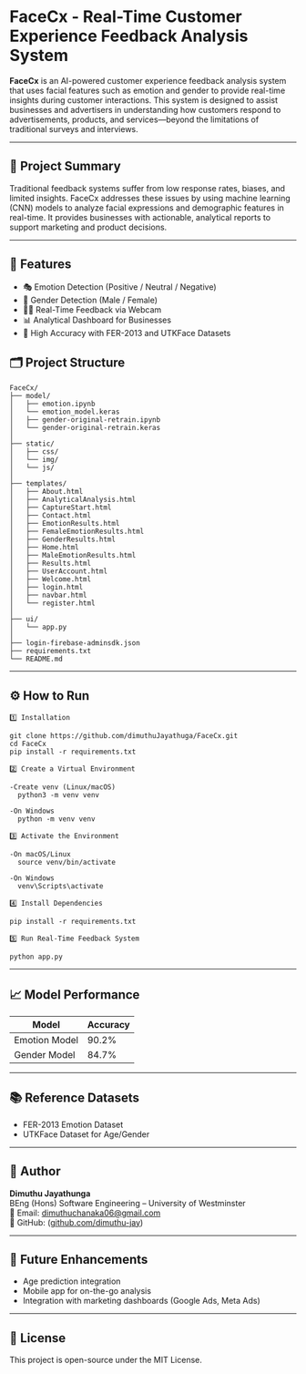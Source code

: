 
# FaceCx - Real-Time Customer Experience Feedback Analysis System

**FaceCx** is an AI-powered customer experience feedback analysis system that uses facial features such as emotion and gender to provide real-time insights during customer interactions. This system is designed to assist businesses and advertisers in understanding how customers respond to advertisements, products, and services—beyond the limitations of traditional surveys and interviews.

---

## 🚀 Project Summary

Traditional feedback systems suffer from low response rates, biases, and limited insights. FaceCx addresses these issues by using machine learning (CNN) models to analyze facial expressions and demographic features in real-time. It provides businesses with actionable, analytical reports to support marketing and product decisions.

---

## 🧠 Features

- 🎭 Emotion Detection (Positive / Neutral / Negative)
- 🚻 Gender Detection (Male / Female)
- 🧑‍💻 Real-Time Feedback via Webcam
- 📊 Analytical Dashboard for Businesses
- 🔎 High Accuracy with FER-2013 and UTKFace Datasets

## 🗂️ Project Structure

```text
FaceCx/
├── model/
│   ├── emotion.ipynb
│   └── emotion_model.keras
│   ├── gender-original-retrain.ipynb
│   └── gender-original-retrain.keras
│ 
├── static/
│   ├── css/
│   └── img/
│   └── js/
│   
├── templates/
│   ├── About.html
│   ├── AnalyticalAnalysis.html
│   ├── CaptureStart.html
│   ├── Contact.html
│   ├── EmotionResults.html
│   ├── FemaleEmotionResults.html
│   ├── GenderResults.html
│   ├── Home.html
│   ├── MaleEmotionResults.html
│   ├── Results.html
│   ├── UserAccount.html
│   ├── Welcome.html
│   ├── login.html
│   ├── navbar.html
│   └── register.html
│ 
├── ui/
│   └── app.py
│
├── login-firebase-adminsdk.json
├── requirements.txt
└── README.md
```   
---

## ⚙️ How to Run
```text
1️⃣ Installation

git clone https://github.com/dimuthuJayathuga/FaceCx.git
cd FaceCx
pip install -r requirements.txt

2️⃣ Create a Virtual Environment

-Create venv (Linux/macOS)
  python3 -m venv venv

-On Windows
  python -m venv venv

3️⃣ Activate the Environment

-On macOS/Linux
  source venv/bin/activate

-On Windows
  venv\Scripts\activate

4️⃣ Install Dependencies

pip install -r requirements.txt

5️⃣ Run Real-Time Feedback System

python app.py

```  
---

## 📈 Model Performance

| Model           | Accuracy |
|----------------|----------|
| Emotion Model  | 90.2%    |
| Gender Model   | 84.7%    |

---

## 📚 Reference Datasets

- FER-2013 Emotion Dataset
- UTKFace Dataset for Age/Gender

---

## 👤 Author

**Dimuthu Jayathunga**  
BEng (Hons) Software Engineering – University of Westminster  
📧 Email: dimuthuchanaka06@gmail.com  
🔗 GitHub: ([github.com/dimuthu-jay](https://github.com/dimuthu-jay))

---

## 📌 Future Enhancements

- Age prediction integration
- Mobile app for on-the-go analysis
- Integration with marketing dashboards (Google Ads, Meta Ads)

---

## 📄 License

This project is open-source under the MIT License.
